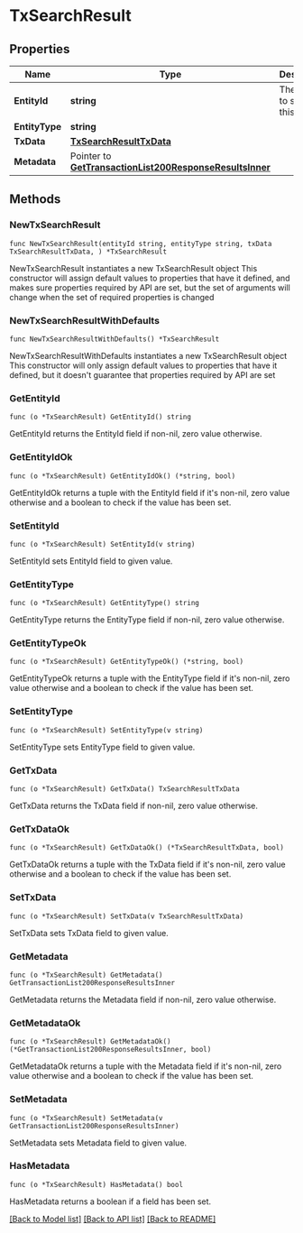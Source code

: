 # TxSearchResult

## Properties

Name | Type | Description | Notes
------------ | ------------- | ------------- | -------------
**EntityId** | **string** | The id used to search this query. | 
**EntityType** | **string** |  | 
**TxData** | [**TxSearchResultTxData**](TxSearchResultTxData.md) |  | 
**Metadata** | Pointer to [**GetTransactionList200ResponseResultsInner**](GetTransactionList200ResponseResultsInner.md) |  | [optional] 

## Methods

### NewTxSearchResult

`func NewTxSearchResult(entityId string, entityType string, txData TxSearchResultTxData, ) *TxSearchResult`

NewTxSearchResult instantiates a new TxSearchResult object
This constructor will assign default values to properties that have it defined,
and makes sure properties required by API are set, but the set of arguments
will change when the set of required properties is changed

### NewTxSearchResultWithDefaults

`func NewTxSearchResultWithDefaults() *TxSearchResult`

NewTxSearchResultWithDefaults instantiates a new TxSearchResult object
This constructor will only assign default values to properties that have it defined,
but it doesn't guarantee that properties required by API are set

### GetEntityId

`func (o *TxSearchResult) GetEntityId() string`

GetEntityId returns the EntityId field if non-nil, zero value otherwise.

### GetEntityIdOk

`func (o *TxSearchResult) GetEntityIdOk() (*string, bool)`

GetEntityIdOk returns a tuple with the EntityId field if it's non-nil, zero value otherwise
and a boolean to check if the value has been set.

### SetEntityId

`func (o *TxSearchResult) SetEntityId(v string)`

SetEntityId sets EntityId field to given value.


### GetEntityType

`func (o *TxSearchResult) GetEntityType() string`

GetEntityType returns the EntityType field if non-nil, zero value otherwise.

### GetEntityTypeOk

`func (o *TxSearchResult) GetEntityTypeOk() (*string, bool)`

GetEntityTypeOk returns a tuple with the EntityType field if it's non-nil, zero value otherwise
and a boolean to check if the value has been set.

### SetEntityType

`func (o *TxSearchResult) SetEntityType(v string)`

SetEntityType sets EntityType field to given value.


### GetTxData

`func (o *TxSearchResult) GetTxData() TxSearchResultTxData`

GetTxData returns the TxData field if non-nil, zero value otherwise.

### GetTxDataOk

`func (o *TxSearchResult) GetTxDataOk() (*TxSearchResultTxData, bool)`

GetTxDataOk returns a tuple with the TxData field if it's non-nil, zero value otherwise
and a boolean to check if the value has been set.

### SetTxData

`func (o *TxSearchResult) SetTxData(v TxSearchResultTxData)`

SetTxData sets TxData field to given value.


### GetMetadata

`func (o *TxSearchResult) GetMetadata() GetTransactionList200ResponseResultsInner`

GetMetadata returns the Metadata field if non-nil, zero value otherwise.

### GetMetadataOk

`func (o *TxSearchResult) GetMetadataOk() (*GetTransactionList200ResponseResultsInner, bool)`

GetMetadataOk returns a tuple with the Metadata field if it's non-nil, zero value otherwise
and a boolean to check if the value has been set.

### SetMetadata

`func (o *TxSearchResult) SetMetadata(v GetTransactionList200ResponseResultsInner)`

SetMetadata sets Metadata field to given value.

### HasMetadata

`func (o *TxSearchResult) HasMetadata() bool`

HasMetadata returns a boolean if a field has been set.


[[Back to Model list]](../README.md#documentation-for-models) [[Back to API list]](../README.md#documentation-for-api-endpoints) [[Back to README]](../README.md)


